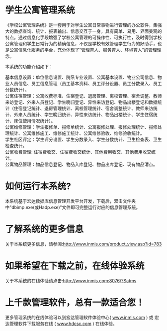 # 学生公寓管理系统

   《学校公寓管理系统》是一套用于对学生公寓日常事物进行管理的办公软件，集强大的数据查询、统计、报表输出、信息交互于一身，具有简单、易用、界面美观的特点。通过信息化手段增强了学校公寓管理的可操作性、可执行性，及时得到学校公寓管理和学生日常行为的精确信息，不仅是学校有效管理学生行为的好助手，也是公寓信息化服务的平台，充分体现了“管理育人、服务育人、环境育人”的管理理念。

本系统的功能介绍如下：

基本信息设置：单位信息设置、院系专业设置、公寓基本设置、物业公司信息、物业人员信息、员工信息管理（员工基本资料、员工评分设置、员工分数录入、员工分数统计）。  
公寓住宿管理：公寓收费标准、住宿登记、退房管理、离校管理、宿舍调整、教师来访登记、外来人员登记、学生晚归登记、异性来访登记、物品出楼登记和数据统计（住宿登记统计、退房管理统计、离校管理统计、宿舍调整统计、教师来访统计、外来人员统计、学生晚归统计、异性来访统计、物品出楼统计、学生住宿统计、床位使用情况统计）。  
公寓维修管理：学生报修单、报修单统计、公寓报修处理、报修处理统计、报修处理统计、公寓维修施工、维修施工统计、公寓维修验收、维修验收统计。  
学生社区评定：学生评分设置、学生分数录入、学生分数统计、卫生检查表、卫生检查统计。  
公寓收费管理: 住宿费收交、住宿费收交统计、其他费用收交、其他费用收交统计。  
公寓物品管理：物品信息登记、物品入库登记、物品出库登记、现有物品清点。  
      
# 如何运行本系统?

本系统基于宏达数据库信息管理开发平台开发，下载后，双击文件夹中"dbimp.exe(或Hadp.exe)"文件即可完整运行对应的信息管理系统。

# 了解系统的更多信息

关于本系统更多信息，请参阅:http://www.inmis.com/product_view.asp?id=783

# 如果希望在下载之前，在线体验系统

关于本系统的在线体验请点击:http://www.inmis.com:8076/?Satms

# 上千款管理软件，总有一款适合您！

更多管理系统的在线体验可以到宏达管理软件体验中心( www.inmis.com ) 或 宏达管理软件下载服务在线 ( www.hdcsc.com ) 在线体验。

